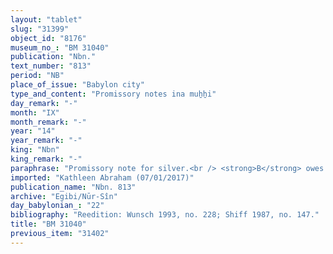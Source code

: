 ```yaml
---
layout: "tablet"
slug: "31399"
object_id: "8176"
museum_no_: "BM 31040"
publication: "Nbn."
text_number: "813"
period: "NB"
place_of_issue: "Babylon city"
type_and_content: "Promissory notes ina muẖẖi"
day_remark: "-"
month: "IX"
month_remark: "-"
year: "14"
year_remark: "-"
king: "Nbn"
king_remark: "-"
paraphrase: "Promissory note for silver.<br /> <strong>B</strong> owes 10 shekels of silver to <strong>A</strong>, to be paid at the end of Kislīm (IX). In addition, there is a previous promissory note (<em>u&#39;iltu</em>). Names of 2 witnesses and the scribe: Marduk-&scaron;umu-ibni/&Scaron;āpik-zēri//Nūr-S&icirc;n.<br /> <br /> <strong>A</strong> = Iddin-Marduk/Iqī&scaron;āya//Nūr-S&icirc;n; <strong>B</strong> = Rēmūtu/Nab&ucirc;-rēhti-uṣur"
imported: "Kathleen Abraham (07/01/2017)"
publication_name: "Nbn. 813"
archive: "Egibi/Nūr-Sîn"
day_babylonian_: "22"
bibliography: "Reedition: Wunsch 1993, no. 228; Shiff 1987, no. 147."
title: "BM 31040"
previous_item: "31402"
---
```

